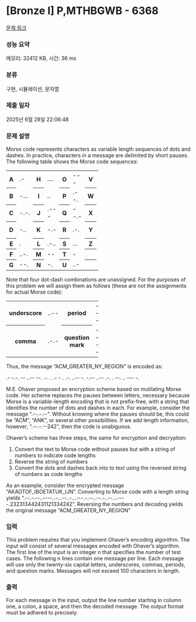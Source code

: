 # [Bronze I] P,MTHBGWB - 6368 

[문제 링크](https://www.acmicpc.net/problem/6368) 

### 성능 요약

메모리: 32412 KB, 시간: 36 ms

### 분류

구현, 시뮬레이션, 문자열

### 제출 일자

2025년 6월 28일 22:06:48

### 문제 설명

<p>Morse code represents characters as variable length sequences of dots and dashes. In practice, characters in a message are delimited by short pauses. The following table shows the Morse code sequences:</p>

<table class="table table-bordered" style="width:50%">
	<tbody>
		<tr>
			<th>A</th>
			<td>.-</td>
			<th>H</th>
			<td>....</td>
			<th>O</th>
			<td>---</td>
			<th>V</th>
			<td>...-</td>
		</tr>
		<tr>
			<th>B</th>
			<td>-...</td>
			<th>I</th>
			<td>..</td>
			<th>P</th>
			<td>.--.</td>
			<th>W</th>
			<td>.--</td>
		</tr>
		<tr>
			<th>C</th>
			<td>-.-.</td>
			<th>J</th>
			<td>.---</td>
			<th>Q</th>
			<td>--.-</td>
			<th>X</th>
			<td>-..-</td>
		</tr>
		<tr>
			<th>D</th>
			<td>-..</td>
			<th>K</th>
			<td>-.-</td>
			<th>R</th>
			<td>.-.</td>
			<th>Y</th>
			<td>-.--</td>
		</tr>
		<tr>
			<th>E</th>
			<td>.</td>
			<th>L</th>
			<td>.-..</td>
			<th>S</th>
			<td>...</td>
			<th>Z</th>
			<td>--..</td>
		</tr>
		<tr>
			<th>F</th>
			<td>..-.</td>
			<th>M</th>
			<td>--</td>
			<th>T</th>
			<td>-</td>
			<th> </th>
			<td> </td>
		</tr>
		<tr>
			<th>G</th>
			<td>--.</td>
			<th>N</th>
			<td>-.</td>
			<th>U</th>
			<td>..-</td>
			<th> </th>
			<td> </td>
		</tr>
	</tbody>
</table>

<p>Note that four dot-dash combinations are unassigned. For the purposes of this problem we will assign them as follows (these are not the assignments for actual Morse code):</p>

<table class="table table-bordered" style="width:50%">
	<tbody>
		<tr>
			<th>underscore</th>
			<td>..--</td>
			<th>period</th>
			<td>---.</td>
		</tr>
		<tr>
			<th>comma</th>
			<td>.-.-</td>
			<th>question mark</th>
			<td>----</td>
		</tr>
	</tbody>
</table>

<p>Thus, the message “ACM_GREATER_NY_REGION” is encoded as:</p>

<p>.- -.-. -- ..-- --. .-. . .- - . .-. ..-- -. -.-- ..-- .-. . --. .. --- -.</p>

<p>M.E. Ohaver proposed an encryption scheme based on mutilating Morse code. Her scheme replaces the pauses between letters, necessary because Morse is a variable-length encoding that is not prefix-free, with a string that identifies the number of dots and dashes in each. For example, consider the message “.--.-.--”. Without knowing where the pauses should be, this could be “ACM”, “ANK”, or several other possibilities. If we add length information, however, “.--.-.--242”, then the code is unabiguous.</p>

<p>Ohaver’s scheme has three steps, the same for encryption and decryption:</p>

<ol>
	<li>Convert the text to Morse code without pauses but with a string of numbers to indicate code lengths</li>
	<li>Reverse the string of numbers</li>
	<li>Convert the dots and dashes back into to text using the reversed string of numbers as code lengths</li>
</ol>

<p>As an example, consider the encrypted message “AKADTOF_IBOETATUK_IJN”. Converting to Morse code with a length string yields “.--.-.--..----..-...--..-...---.-.--..--.-..--...----.232313442431121334242”. Reversing the numbers and decoding yields the original message “ACM_GREATER_NY_REGION”</p>

### 입력 

 <p>This problem requires that you implement Ohaver’s encoding algorithm. The input will consist of several messages encoded with Ohaver’s algorithm. The first line of the input is an integer n that specifies the number of test cases. The following n lines contain one message per line. Each message will use only the twenty-six capital letters, underscores, commas, periods, and question marks. Messages will not exceed 100 characters in length.</p>

### 출력 

 <p>For each message in the input, output the line number starting in column one, a colon, a space, and then the decoded message. The output format must be adhered to precisely.</p>

